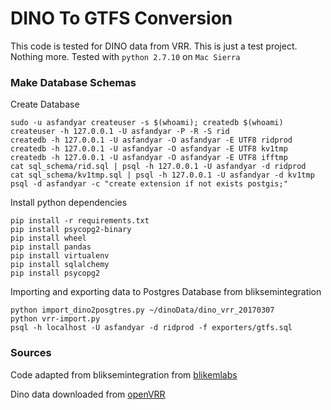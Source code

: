 DINO To GTFS Conversion
=======================

This code is tested for DINO data from VRR. This is just a test project. Nothing more.
Tested with `python 2.7.10` on `Mac Sierra`


### Make Database Schemas


Create Database
```
sudo -u asfandyar createuser -s $(whoami); createdb $(whoami)
createuser -h 127.0.0.1 -U asfandyar -P -R -S rid
createdb -h 127.0.0.1 -U asfandyar -O asfandyar -E UTF8 ridprod
createdb -h 127.0.0.1 -U asfandyar -O asfandyar -E UTF8 kv1tmp
createdb -h 127.0.0.1 -U asfandyar -O asfandyar -E UTF8 ifftmp
cat sql_schema/rid.sql | psql -h 127.0.0.1 -U asfandyar -d ridprod
cat sql_schema/kv1tmp.sql | psql -h 127.0.0.1 -U asfandyar -d kv1tmp
psql -d asfandyar -c "create extension if not exists postgis;"
```

Install python dependencies
```
pip install -r requirements.txt
pip install psycopg2-binary
pip install wheel
pip install pandas
pip install virtualenv
pip install sqlalchemy
pip install psycopg2
```

Importing and exporting data to Postgres Database from bliksemintegration
```
python import_dino2posgtres.py ~/dinoData/dino_vrr_20170307
python vrr-import.py
psql -h localhost -U asfandyar -d ridprod -f exporters/gtfs.sql
```

### Sources

Code adapted from bliksemintegration from [blikemlabs](http://docs.plannerstack.org/en/latest/bliksem/Introduction/)

Dino data downloaded from [openVRR](https://www.openvrr.de/id/dataset/dino-daten)